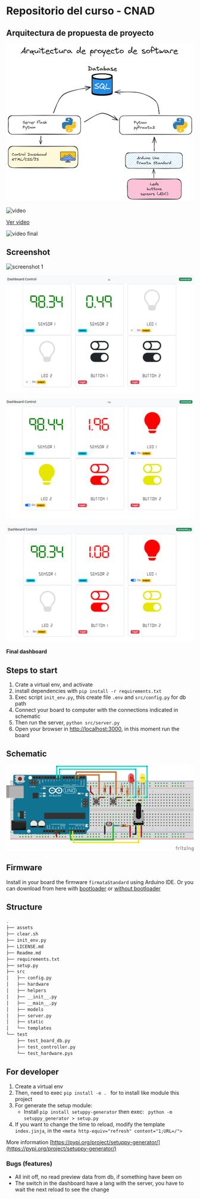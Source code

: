 # Repositorio del curso - CNAD

## Arquitectura de propuesta de proyecto 
![arq](assets/Arquitectura_curso_cnad.excalidraw.png)

![video](./assets/video.gif)

[Ver video](https://raw.githubusercontent.com/jalmx/curso_cnad/master/assets/video.mp4)

![video final](./assets/video_final.gif)

## Screenshot

![screenshot 1](./assets/dashboard.png)

![screenshot 2](./assets/dashboard_2.png)

![screenshot 3](./assets/dashboard_3.png)

![screenshot 4](./assets/dashboard_4.png)

**Final dashboard**


## Steps to start

1. Crate a virtual env, and activate
2. install dependencies with `pip install -r requirements.txt`
3. Exec script `init_env.py`, this create file `.env` and `src/config.py` for db path
4. Connect your board to computer with the connections indicated in schematic
5. Then run the server, `python src/server.py`
6. Open your browser in [http://localhost:3000](http://localhost:3000), in this moment run the board

## Schematic

![schematic](./src/hardware/assets/board_connection_bb.png)

## Firmware

Install in your board the firmware `firmataStandard` using Arduino IDE. 
Or you can download from here with [bootloader](./src/hardware/assets/firmware/StandardFirmata.ino.with_bootloader.hex) or [without bootloader](./src/hardware/assets/firmware/StandardFirmata.ino.hex)

## Structure

```bash
.
├── assets
├── clear.sh
├── init_env.py
├── LICENSE.md
├── Readme.md
├── requirements.txt
├── setup.py
├── src
│   ├── config.py
│   ├── hardware
│   ├── helpers
│   ├── __init__.py
│   ├── __main__.py
│   ├── models
│   ├── server.py
│   ├── static
│   └── templates
└── test
    ├── test_board_db.py
    ├── test_controller.py
    └── test_hardware.pys
```

## For developer

1. Create a virtual env
2. Then, need to exec `pip install -e . ` for to install like module this project
3. For generate the setup module:
    - Install `pip install setuppy-generator` then exec: ` python -m setuppy_generator > setup.py`
4. If you want to change the time to reload, modify the template `index.jinja`, in the `<meta http-equiv="refresh" content="1;URL=/">`

More information [https://pypi.org/project/setuppy-generator/](https://pypi.org/project/setuppy-generator/)

### Bugs (features)

- All init off, no read preview data from db, if something have been on
- The switch in the dashboard have a lang with the server, you have to wait the next reload to see the change